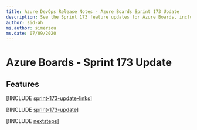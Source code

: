 ```yaml
---
title: Azure DevOps Release Notes - Azure Boards Sprint 173 Update
description: See the Sprint 173 feature updates for Azure Boards, including next steps.
author: sid-ah
ms.author: simerzou
ms.date: 07/09/2020
---
```


# Azure Boards - Sprint 173 Update

## Features

[!INCLUDE [sprint-173-update-links](../includes/boards/sprint-173-update-links.md)]

[!INCLUDE [sprint-173-update](../includes/boards/sprint-173-update.md)]

[!INCLUDE [nextsteps](../includes/nextsteps.md)]